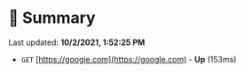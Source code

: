# 📖 Summary
Last updated: **10/2/2021, 1:52:25 PM**

- `GET` [https://google.com](https://google.com) - **Up** (153ms)
